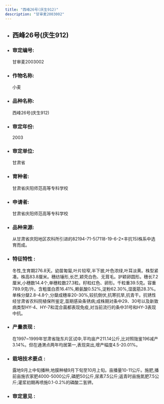 ```yaml
---
title: "西峰26号(庆生912)"
description: "甘审麦2003002"
---
```

* ## 西峰26号(庆生912)
* ###  审定编号:  
   甘审麦2003002

*  ### 作物名称:  
   小麦

*   ###  品种名称: 
    西峰26号(庆生912)

*   ### 审定年份: 
    2003

*   ### 审定单位:  
    甘肃省

*   ### 育种者:  
    甘肃省庆阳师范高等专科学校

*   ### 申请者:  
    甘肃省庆阳师范高等专科学校

*   ### 品种来源:  
    从甘肃省庆阳地区农科所引进的82194-71-5(7118-19-6-2×丰抗15)株系中选育而成。

*   ### 特征特性 : 
    冬性,生育期276.8天。幼苗匍匐,叶片较窄,半下披,叶色浓绿,叶耳淡黄。株型紧凑。株高83.8厘米。穗纺锤形,长芒,颖壳白色、无茸毛。护颖卵圆形。穗长7.2厘米,小穗数14.4个,单穗粒数27.3粒。籽粒红色、卵形。千粒重39.5克。容重789.9克/升。含粗蛋白质16.41%,赖氨酸0.52%,淀粉62.30%,湿面筋28.3%。单株分蘖2.8-4.8个,分蘖成穗率20-30%,较抗倒伏,抗寒抗旱,抗青干。抗锈性经甘肃省农科院植保所鉴定,苗期感染条锈病;成株期对条中29、30号以及新致病类型HY-4、HY-7和混合菌都表现免疫,对当前流行的条中31号和HY-3表现中抗。

*   ### 产量表现 : 
    在1997~1999年甘肃省陇东片区试中,平均亩产211.14公斤,比对照陇鉴196减产3.14%。但在通渭点两年均居第一,表现突出,增产幅度4.5-20.01%。

*   ### 栽培技术要点 : 
    露地9月上中旬播种,地膜种植9月下旬至10月上旬。亩播量10-11公斤。施肥,播前亩施农家肥4000-5000公斤,磷肥50公斤,尿素7.5公斤;返青时亩施氮肥7.5公斤;灌浆初期再喷施0.1-0.2%的磷酸二氢钾。

*   ### 审定意见 : 
    
